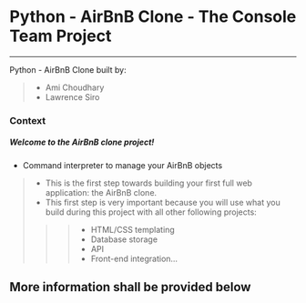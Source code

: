 # Python - AirBnB Clone - The Console Team Project
---------------------------------------------------

Python - AirBnB Clone built by:

> * Ami Choudhary
> * Lawrence Siro

### Context
##### Welcome to the AirBnB clone project!
- Command interpreter to manage your AirBnB objects
> * This is the first step towards building your first full web application: the AirBnB clone.
> * This first step is very important because you will use what you build during this project with all other following projects:
> > > * HTML/CSS templating
> > > * Database storage
> > > * API
> > > * Front-end integration...



## More information shall be provided below
